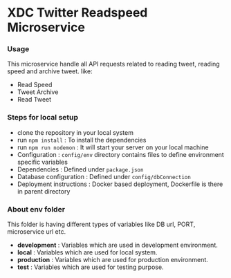 # XDC Twitter Readspeed Microservice

### Usage

This microservice handle all API requests related to reading tweet, reading speed and archive tweet.
like:

- Read Speed
- Tweet Archive
- Read Tweet

### Steps for local setup

- clone the repository in your local system
- run `npm install` : To install the dependencies
- run `npm run nodemon` : It will start your server on your local machine
- Configuration : `config/env` directory contains files to define environment specific variables
- Dependencies : Defined under `package.json`
- Database configuration : Defined under `config/dbConnection`
- Deployment instructions : Docker based deployment, Dockerfile is there in parent directory

### About env folder

This folder is having different types of variables like DB url, PORT, microservice url etc.

- **development** : Variables which are used in development environment.
- **local** : Variables which are used for local system.
- **production** : Variables which are used for production environment.
- **test** : Variables which are used for testing purpose.
